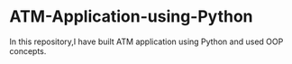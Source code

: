 # ATM-Application-using-Python
In this repository,I have built ATM application using Python and used OOP concepts.
